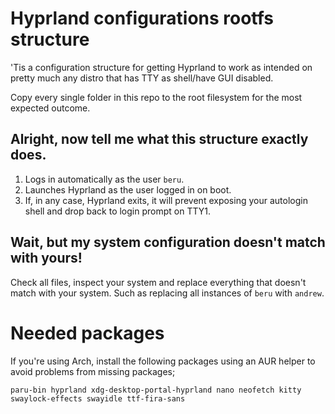 # Hyprland configurations rootfs structure

'Tis a configuration structure for getting Hyprland to work as intended
on pretty much any distro that has TTY as shell/have GUI disabled.

Copy every single folder in this repo to the root filesystem for the
most expected outcome.

## Alright, now tell me what this structure exactly does.

1. Logs in automatically as the user `beru`.
2. Launches Hyprland as the user logged in on boot.
3. If, in any case, Hyprland exits, it will prevent exposing your autologin shell and drop back to login prompt on TTY1.

## Wait, but my system configuration doesn't match with yours!

Check all files, inspect your system and replace everything that
doesn't match with your system. Such as replacing all instances of
`beru` with `andrew`.

# Needed packages

If you're using Arch, install the following packages using an AUR
helper to avoid problems from missing packages;

```
paru-bin hyprland xdg-desktop-portal-hyprland nano neofetch kitty swaylock-effects swayidle ttf-fira-sans
```
